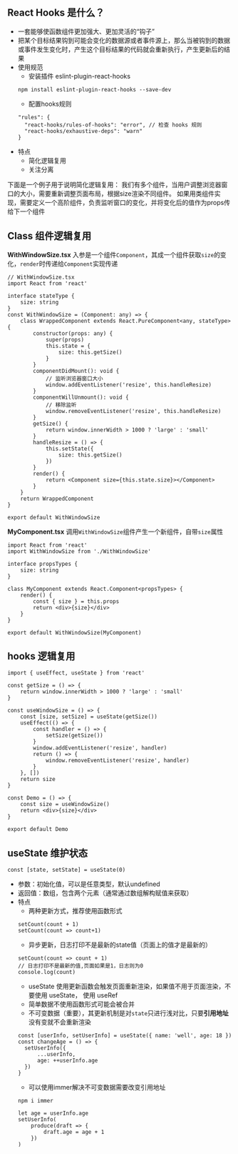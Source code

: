 ## React Hooks 是什么？
- 一套能够使函数组件更加强大、更加灵活的“钩子”
- 把某个目标结果钩到可能会变化的数据源或者事件源上，那么当被钩到的数据或事件发生变化时，产生这个目标结果的代码就会重新执行，产生更新后的结果
- 使用规范
  - 安装插件 eslint-plugin-react-hooks
  ```
  npm install eslint-plugin-react-hooks --save-dev
  ```
  - 配置hooks规则
  ```
  "rules": {
    "react-hooks/rules-of-hooks": "error", // 检查 hooks 规则
    "react-hooks/exhaustive-deps": "warn"
  }
  ```
- 特点
  - 简化逻辑复用
  - 关注分离

下面是一个例子用于说明简化逻辑复用：
我们有多个组件，当用户调整浏览器窗口的大小，需要重新调整页面布局，根据size渲染不同组件。
如果用类组件实现，需要定义一个高阶组件，负责监听窗口的变化，并将变化后的值作为props传给下一个组件

## Class 组件逻辑复用

**WithWindowSize.tsx**
入参是一个组件`Component`，其成一个组件获取`size`的变化，`render`时传递给`Component`实现传递
```
// WithWindowSize.tsx
import React from 'react'

interface stateType {
    size: string
}
const WithWindowSize = (Component: any) => {
    class WrappedComponent extends React.PureComponent<any, stateType> {
        constructor(props: any) {
            super(props)
            this.state = {
                size: this.getSize()
            }
        }
        componentDidMount(): void {
            // 监听浏览器窗口大小
            window.addEventListener('resize', this.handleResize)
        }
        componentWillUnmount(): void {
            // 移除监听
            window.removeEventListener('resize', this.handleResize)
        }
        getSize() {
            return window.innerWidth > 1000 ? 'large' : 'small'
        }
        handleResize = () => {
            this.setState({
                size: this.getSize()
            })
        }
        render() {
            return <Component size={this.state.size}></Component>
        }
    }
    return WrappedComponent
}

export default WithWindowSize

```

**MyComponent.tsx**
调用`WithWindowSize`组件产生一个新组件，自带`size`属性
```
import React from 'react'
import WithWindowSize from './WithWindowSize'

interface propsTypes {
    size: string
}

class MyComponent extends React.Component<propsTypes> {
    render() {
        const { size } = this.props
        return <div>{size}</div>
    }
}

export default WithWindowSize(MyComponent)
```

## hooks 逻辑复用
```
import { useEffect, useState } from 'react'

const getSize = () => {
    return window.innerWidth > 1000 ? 'large' : 'small'
}

const useWindowSize = () => {
    const [size, setSize] = useState(getSize())
    useEffect(() => {
        const handler = () => {
            setSize(getSize())
        }
        window.addEventListener('resize', handler)
        return () => {
            window.removeEventListener('resize', handler)
        }
    }, [])
    return size
}

const Demo = () => {
    const size = useWindowSize()
    return <div>{size}</div>
}

export default Demo

```

## useState 维护状态
```
const [state, setState] = useState(0)
```
- 参数：初始化值，可以是任意类型，默认undefined
- 返回值：数组，包含两个元素（通常通过数组解构赋值来获取）
- 特点
  - 两种更新方式，推荐使用函数形式
  ```
  setCount(count + 1)
  setCount(count => count+1)
  ```
  - 异步更新，日志打印不是最新的state值（页面上的值才是最新的）
  ```
  setCount(count => count + 1)
  // 日志打印不是最新的值,页面如果是1，日志则为0
  console.log(count)
  ```
  - useState 使用更新函数会触发页面重新渲染，如果值不用于页面渲染，不要使用 useState， 使用 useRef
  - 简单数据不使用函数形式可能会被合并
  - 不可变数据（重要），其更新机制是对`state`只进行浅对比，只要**引用地址**没有变就不会重新渲染
  ```
  const [userInfo, setUserInfo] = useState({ name: 'well', age: 18 })
  const changeAge = () => {
    setUserInfo({
        ...userInfo,
        age: ++userInfo.age
    })
  }
  ```
  - 可以使用immer解决不可变数据需要改变引用地址
  ```
  npm i immer

  let age = userInfo.age
  setUserInfo(
      produce(draft => {
          draft.age = age + 1
      })
  )
  ```